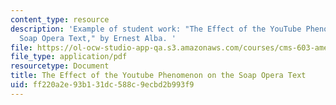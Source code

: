 ```yaml
---
content_type: resource
description: 'Example of student work: "The Effect of the YouTube Phenomenon on the
  Soap Opera Text," by Ernest Alba. '
file: https://ol-ocw-studio-app-qa.s3.amazonaws.com/courses/cms-603-american-soap-operas-spring-2008/ff220a2e93b131dc588c9ecbd2b993f9_alba.pdf
file_type: application/pdf
resourcetype: Document
title: The Effect of the Youtube Phenomenon on the Soap Opera Text
uid: ff220a2e-93b1-31dc-588c-9ecbd2b993f9
---
```

